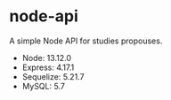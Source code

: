 # node-api
A simple Node API for studies propouses. 

* Node: 13.12.0
* Express: 4.17.1
* Sequelize: 5.21.7
* MySQL: 5.7
